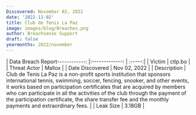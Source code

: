 ```yaml
---
Discovered: November 02, 2022
date: '2022-11-02'
title: Club de Tenis La Paz
image: images/blog/Breaches.png
author: Breachsense Support
draft: false
yearmonths: 2022/november
---
```


| Data Breach Report------------:     |:-------------:    | :-----:|
| Victim      | ctlp.bo      | 
| Threat Actor      | Mallox      | 
| Date Discovered      | Nov 02, 2022      | 
| Description      | Club de Tenis La Paz is a non-profit sports institution that sponsors international tennis, swimming, soccer, fencing, snooker, and other events, it works based on participation certificates that are acquired by members who can participate in all the activities of the club through the payment of the participation certificate, the share transfer fee and the monthly payments and extraordinary fees.      | 
| Leak Size      | 3.18GB      | 

